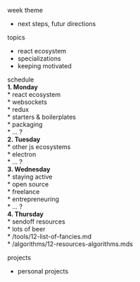 week theme  
  * next steps, futur directions  
  
topics  
  * react ecosystem  
  * specializations  
  * keeping motivated  
  
schedule  
  **1. Monday**  
    * react ecosystem  
      * websockets  
      * redux  
      * starters & boilerplates  
      * packaging  
      * ... ?  
  **2. Tuesday**  
    * other js ecosystems  
      * electron  
      * ... ?  
  **3. Wednesday**  
    * staying active  
      * open source  
      * freelance  
      * entrepreneuring  
      * ... ?  
  **4. Thursday**  
    * sendoff resources  
      * lots of beer  
      * /tools/12-list-of-fancies.md  
      * /algorithms/12-resources-algorithms.mds  
  
projects  
  * personal projects  

